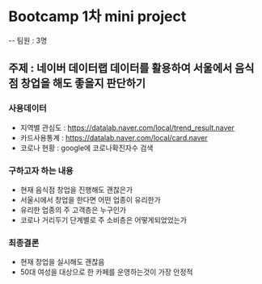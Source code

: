 # Bootcamp 1차 mini project
-- 팀원 : 3명

## 주제 : 네이버 데이터랩 데이터를 활용하여 서울에서 음식점 창업을 해도 좋을지 판단하기

### 사용데이터 
- 지역별 관심도 : https://datalab.naver.com/local/trend_result.naver
- 카드사용통계 : https://datalab.naver.com/local/card.naver
- 코로나 현황 : google에 코로나확진자수 검색

### 구하고자 하는 내용
- 현재 음식점 창업을 진행해도 괜찮은가
- 서울시에서 창업을 한다면 어떤 업종이 유리한가
- 유리한 업종의 주 고객층은 누구인가
- 코로나 거리두기 단계별로 주 소비층은 어떻게되었었는가

### 최종결론
- 현재 창업을 실시해도 괜찮음
- 50대 여성을 대상으로 한 카페를 운영하는것이 가장 안정적
